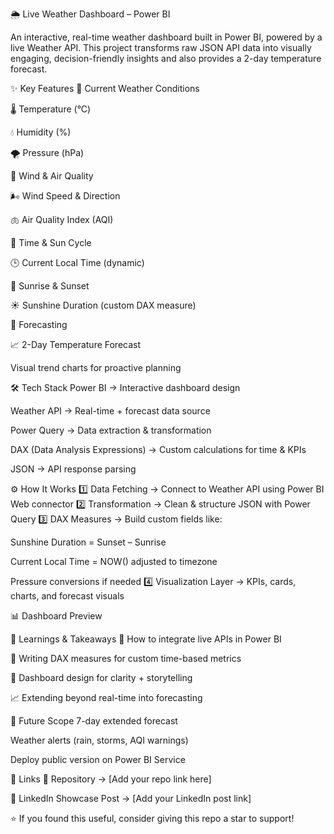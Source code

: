 🌦️ Live Weather Dashboard – Power BI


An interactive, real-time weather dashboard built in Power BI, powered by a live Weather API.
This project transforms raw JSON API data into visually engaging, decision-friendly insights and also provides a 2-day temperature forecast.

✨ Key Features
🔹 Current Weather Conditions

🌡️ Temperature (°C)

💧 Humidity (%)

🌪️ Pressure (hPa)

🔹 Wind & Air Quality

🌬️ Wind Speed & Direction

🫁 Air Quality Index (AQI)

🔹 Time & Sun Cycle

🕒 Current Local Time (dynamic)

🌅 Sunrise & Sunset

☀️ Sunshine Duration (custom DAX measure)

🔹 Forecasting

📈 2-Day Temperature Forecast

Visual trend charts for proactive planning

🛠️ Tech Stack
Power BI → Interactive dashboard design

Weather API → Real-time + forecast data source

Power Query → Data extraction & transformation

DAX (Data Analysis Expressions) → Custom calculations for time & KPIs

JSON → API response parsing

⚙️ How It Works
1️⃣ Data Fetching → Connect to Weather API using Power BI Web connector
2️⃣ Transformation → Clean & structure JSON with Power Query
3️⃣ DAX Measures → Build custom fields like:

Sunshine Duration = Sunset – Sunrise

Current Local Time = NOW() adjusted to timezone

Pressure conversions if needed
4️⃣ Visualization Layer → KPIs, cards, charts, and forecast visuals

📊 Dashboard Preview

📌 Learnings & Takeaways
🔗 How to integrate live APIs in Power BI

🧮 Writing DAX measures for custom time-based metrics

🎨 Dashboard design for clarity + storytelling

📈 Extending beyond real-time into forecasting

🚀 Future Scope
7-day extended forecast

Weather alerts (rain, storms, AQI warnings)

Deploy public version on Power BI Service

🔗 Links
📂 Repository → [Add your repo link here]

💼 LinkedIn Showcase Post → [Add your LinkedIn post link]

⭐ If you found this useful, consider giving this repo a star to support!

